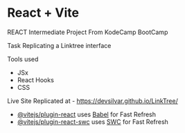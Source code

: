 # React + Vite

REACT Intermediate Project From KodeCamp BootCamp

Task
Replicating a Linktree interface

Tools used
- JSx
- React Hooks
- CSS
  
Live Site Replicated at - https://devsilvar.github.io/LinkTree/ 


- [@vitejs/plugin-react](https://github.com/vitejs/vite-plugin-react/blob/main/packages/plugin-react/README.md) uses [Babel](https://babeljs.io/) for Fast Refresh
- [@vitejs/plugin-react-swc](https://github.com/vitejs/vite-plugin-react-swc) uses [SWC](https://swc.rs/) for Fast Refresh
